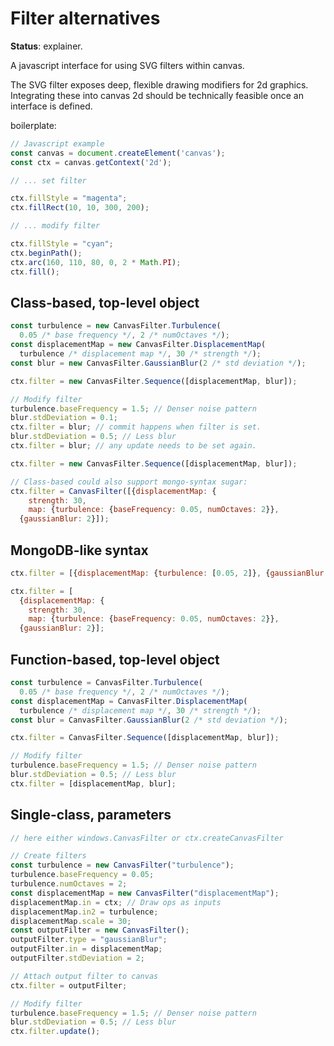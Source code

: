 Filter alternatives
===================
**Status**: explainer.

A javascript interface for using SVG filters within canvas.

The SVG filter exposes deep, flexible drawing modifiers for 2d graphics.
Integrating these into canvas 2d should be technically feasible once an
interface is defined.

boilerplate:
```js
// Javascript example
const canvas = document.createElement('canvas');
const ctx = canvas.getContext('2d');

// ... set filter

ctx.fillStyle = "magenta";
ctx.fillRect(10, 10, 300, 200);

// ... modify filter

ctx.fillStyle = "cyan";
ctx.beginPath();
ctx.arc(160, 110, 80, 0, 2 * Math.PI);
ctx.fill();
```


Class-based, top-level object
-----------------------------
```js
const turbulence = new CanvasFilter.Turbulence(
  0.05 /* base frequency */, 2 /* numOctaves */);
const displacementMap = new CanvasFilter.DisplacementMap(
  turbulence /* displacement map */, 30 /* strength */);
const blur = new CanvasFilter.GaussianBlur(2 /* std deviation */);

ctx.filter = new CanvasFilter.Sequence([displacementMap, blur]);

// Modify filter
turbulence.baseFrequency = 1.5; // Denser noise pattern
blur.stdDeviation = 0.1;
ctx.filter = blur; // commit happens when filter is set.
blur.stdDeviation = 0.5; // Less blur
ctx.filter = blur; // any update needs to be set again.

ctx.filter = new CanvasFilter.Sequence([displacementMap, blur]);

// Class-based could also support mongo-syntax sugar:
ctx.filter = CanvasFilter([{displacementMap: {
    strength: 30,
    map: {turbulence: {baseFrequency: 0.05, numOctaves: 2}},
  {gaussianBlur: 2}]);
```


MongoDB-like syntax
-------------------
```js
ctx.filter = [{displacementMap: {turbulence: [0.05, 2]}, {gaussianBlur: 2}];

ctx.filter = [
  {displacementMap: {
    strength: 30,
    map: {turbulence: {baseFrequency: 0.05, numOctaves: 2}},
  {gaussianBlur: 2}];
```


Function-based, top-level object
-----------------------------
```js
const turbulence = CanvasFilter.Turbulence(
  0.05 /* base frequency */, 2 /* numOctaves */);
const displacementMap = CanvasFilter.DisplacementMap(
  turbulence /* displacement map */, 30 /* strength */);
const blur = CanvasFilter.GaussianBlur(2 /* std deviation */);

ctx.filter = CanvasFilter.Sequence([displacementMap, blur]);

// Modify filter
turbulence.baseFrequency = 1.5; // Denser noise pattern
blur.stdDeviation = 0.5; // Less blur
ctx.filter = [displacementMap, blur];
```


Single-class, parameters
------------------------
```js
// here either windows.CanvasFilter or ctx.createCanvasFilter

// Create filters
const turbulence = new CanvasFilter("turbulence");
turbulence.baseFrequency = 0.05;
turbulence.numOctaves = 2;
const displacementMap = new CanvasFilter("displacementMap");
displacementMap.in = ctx; // Draw ops as inputs
displacementMap.in2 = turbulence;
displacementMap.scale = 30;
const outputFilter = new CanvasFilter();
outputFilter.type = "gaussianBlur";
outputFilter.in = displacementMap;
outputFilter.stdDeviation = 2;

// Attach output filter to canvas
ctx.filter = outputFilter;

// Modify filter
turbulence.baseFrequency = 1.5; // Denser noise pattern
blur.stdDeviation = 0.5; // Less blur
ctx.filter.update();
```
